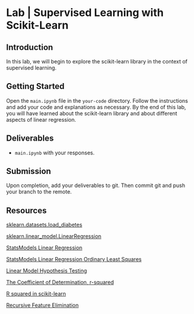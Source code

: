 

# Lab | Supervised Learning with Scikit-Learn


## Introduction

In this lab, we will begin to explore the scikit-learn library in the context of supervised learning.

## Getting Started

Open the `main.ipynb` file in the `your-code` directory. Follow the instructions and add your code and explanations as necessary. By the end of this lab, you will have learned about the scikit-learn library and about different aspects of linear regression.

## Deliverables

- `main.ipynb` with your responses.

## Submission

Upon completion, add your deliverables to git. Then commit git and push your branch to the remote.

## Resources

[sklearn.datasets.load_diabetes](https://scikit-learn.org/stable/modules/generated/sklearn.datasets.load_diabetes.html)

[sklearn.linear_model.LinearRegression](https://scikit-learn.org/stable/modules/generated/sklearn.linear_model.LinearRegression.html)

[StatsModels Linear Regression](https://www.statsmodels.org/dev/regression.html)

[StatsModels Linear Regression Ordinary Least Squares](https://www.statsmodels.org/dev/generated/statsmodels.regression.linear_model.OLS.html)

[Linear Model Hypothesis Testing](https://onlinecourses.science.psu.edu/stat501/node/297/)

[The Coefficient of Determination, r-squared](https://onlinecourses.science.psu.edu/stat501/node/255/)

[R squared in scikit-learn](https://scikit-learn.org/stable/modules/generated/sklearn.metrics.r2_score.html)

[Recursive Feature Elimination](https://scikit-learn.org/stable/modules/generated/sklearn.feature_selection.RFE.html)

